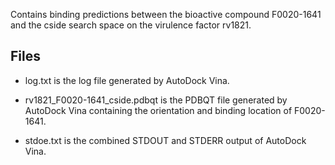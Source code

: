 Contains binding predictions between the bioactive compound F0020-1641 and the cside search space on the virulence factor rv1821.

## Files

- log.txt is the log file generated by AutoDock Vina.

- rv1821_F0020-1641_cside.pdbqt is the PDBQT file generated by AutoDock Vina containing the orientation and binding location of F0020-1641.

- stdoe.txt is the combined STDOUT and STDERR output of AutoDock Vina.

